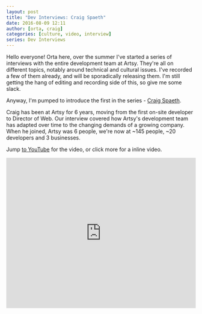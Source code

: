 ```yaml
---
layout: post
title: "Dev Interviews: Craig Spaeth"
date: 2016-08-09 12:11
author: [orta, craig]
categories: [culture, video, interview]
series: Dev Interviews
---
```


Hello everyone! Orta here, over the summer I've started a series of interviews with the entire development team at Artsy. They're all on different topics, notably around technical and cultural issues. I've recorded a few of them already, and will be sporadically releasing them. I'm still getting the hang of editing and recording side of this, so give me some slack.    

Anyway, I'm pumped to introduce the first in the series - [Craig Spaeth](http://craigspaeth.com/). 

Craig has been at Artsy for 6 years, moving from the first on-site developer to Director of Web. Our interview covered how Artsy's development team has adapted over time to the changing demands of a growing company. When he joined, Artsy was 6 people, we're now at ~145 people, ~20 developers and 3 businesses.

Jump [to YouTube](https://www.youtube.com/watch?v=-0WK1Ebis3M) for the video, or click more for a inline video.

<!-- more -->

<iframe width="100%" height="400" src="https://www.youtube.com/embed/-0WK1Ebis3M" frameborder="0" allow="accelerometer; autoplay; encrypted-media; gyroscope; picture-in-picture" allowfullscreen></iframe>
